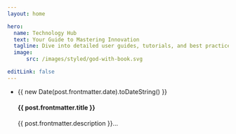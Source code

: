 ```yaml
---
layout: home

hero:
  name: Technology Hub
  text: Your Guide to Mastering Innovation
  tagline: Dive into detailed user guides, tutorials, and best practices that empower you to leverage our cutting-edge technologies with confidence and ease
  image:
      src: /images/styled/god-with-book.svg

editLink: false
---
```


<script setup>
import { withBase } from 'vitepress';
import { data as posts } from '/data/technology.data';
import getSorted from '/.vitepress/theme/utils/getSorted';
import { getMember } from '/.vitepress/theme/utils/membersUtils';

const sortedPosts = getSorted( posts );
</script>

<section class="blog-posts">
  <ul class="post-list">
    <li class="post-item" v-for="post of sortedPosts">
<p class="post-meta">
  <template v-if="Array.isArray(post.frontmatter.author)">
    <span
      v-for="(authorId, index) in post.frontmatter.author"
      :key="authorId"
      class="post-author"
    >
      <img
        :src="getMember(authorId).avatar"
        :alt="getMember(authorId).name"
        class="author-image"
      />
      {{ getMember(authorId).name }}
      <span v-if="index < post.frontmatter.author.length - 1">,&nbsp;</span>
    </span>
  </template>
  <template v-else>
    <span
      class="post-author"
    >
      <img
        :src="getMember(post.frontmatter.author).avatar"
        :alt="getMember(post.frontmatter.author).name"
        class="author-image"
      />
      {{ getMember(post.frontmatter.author).name }}
    </span>
  </template>
  <span class="post-date">{{ new Date(post.frontmatter.date).toDateString() }}</span>
</p>
      <h4 class="post-title"><a :href="withBase(post.url)">{{ post.frontmatter.title }}</a></h4>
      <p>{{ post.frontmatter.description }}...</p>
    </li>
  </ul>
</section>
